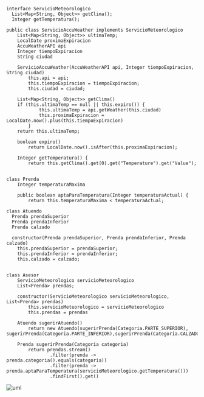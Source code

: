 ~~~
interface ServicioMeteorologico
  List<Map<String, Object>> getClima();
  Integer getTemperatura();

public class ServicioAccuWeather implements ServicioMeteorologico
    List<Map<String, Object>> ultimaTemp;
    LocalDate proximaExpiracion
    AccuWeatherAPI api
    Integer tiempoExpiracion
    String ciudad

    ServicioAccuWeather(AccuWeatherAPI api, Integer tiempoExpiracion, String ciudad)
        this.api = api;
        this.tiempoExpiracion = tiempoExpiracion;
        this.ciudad = ciudad;

    List<Map<String, Object>> getClima()
    if (this.ultimaTemp == null || this.expiro()) {
            this.ultimaTemp = api.getWeather(this.ciudad)
            this.proximaExpiracion = LocalDate.now().plus(this.tiempoExpiracion)
        }
    return this.ultimaTemp;

    boolean expiro()
        return LocalDate.now().isAfter(this.proximaExpiracion);
       
    Integer getTemperatura() {
        return this.getClima().get(0).get("Temperature").get("Value");


class Prenda
    Integer temperaturaMaxima
    
    public boolean aptaParaTemperatura(Integer temperaturaActual) {
        return this.temperaturaMaxima < temperaturaActual;

class Atuendo
  Prenda prendaSuperior
  Prenda prendaInferior
  Prenda calzado

  constructor(Prenda prendaSuperior, Prenda prendaInferior, Prenda calzado)
    this.prendaSuperior = prendaSuperior;
    this.prendaInferior = prendaInferior;
    this.calzado = calzado;


class Asesor
    ServicioMeteorologico servicioMeteorologico
    List<Prenda> prendas;
    
    constructor(ServicioMeteorologico servicioMeteorologico, List<Prenda> prendas)
        this.servicioMeteorologico = servicioMeteorologico
        this.prendas = prendas

    Atuendo sugerirAtuendo()
        return new Atuendo(sugerirPrenda(Categoria.PARTE_SUPERIOR), sugerirPrenda(Categoria.PARTE_INFERIOR),sugerirPrenda(Categoria.CALZADO))

    Prenda sugerirPrenda(Categoria categoria)
        return prendas.stream()
                .filter(prenda -> prenda.categoria().equals(categoria))
                .filter(prenda -> prenda.aptaParaTemperatura(servicioMeteorologico.getTemperatura()))
                .findFirst().get()
~~~

![uml](http://www.plantuml.com/plantuml/png/jLHTRziW57tdL_3eIcr_mLIL9TwKAXzMd6ZQNgfRGb8csrZNq4sj-jztmU0wLHHr3tt1SEyvvrx3WTlE0bfNLqnMq7MyGDNiWBymlj6juPO6nXTW5MhWTV-j69-OoY2NVYnq8tNxBbWgwKW7jI4XX1guzIFZiyQgWq9kLTqg1EiG5l1N-vG4IXdIpouOXzP20GYRDrmsuWXf7LGNx9N5laEtrFKaYGnonygUeHfNZu34AiHwaz-Nso9VprRhIv8HyrzYkhfCgTdoMqg9oIGlLxGearRQdofiMpuNXBhBnTBhRFErLn7pxwlfQfaOSKy8Ff-Luf8plXO_nLHuncfvFzyknJelFUz-iXNJzShFyt8Z5WLrDVnrt76IqOtbQ7wRVlQaSAVwAJoxwWt_rI32pk3ddM-dh1VElF15MARDoP9w7mvY1KRnJ8wN2N9SAJkk7EL3zInKfu141TXxE1kvGrX7eM2GDYHBrogImBIUDVkubb0zqnPvBZnqf2ijxqLcJMUrTLARnWljuG6r1DmsUc-mLjwrBudoEgIBetfdGTJ4ET2axspyNoKqTmvIEwVhdIboHldEF3QT-GnbqQckT-1ST_PBpxs9vz3HcRe3oM1_PCHCaNIimsKEchgn2lSW5IyLFccfpK9PPP2iSj0odFY1d5JfcWmHvkCNPTHMeWiftGy5zb7XnyaZaYXcaHS3cTHk1xk0Zg_hrSxyQQvkmXLaVaYHjrVfFJJTeY6E-l1eAH4koVdeK2vSqU4Dk0xWwnlUmzZOtqCkeO-phgLKF26MJ7ZbMYeomh5eeXEPo4sjfHR-BnoTT5sflHtr4yEdmMc7Jjk5dN11_DkFurFXOrCmTajzkBhg_W40.png)
